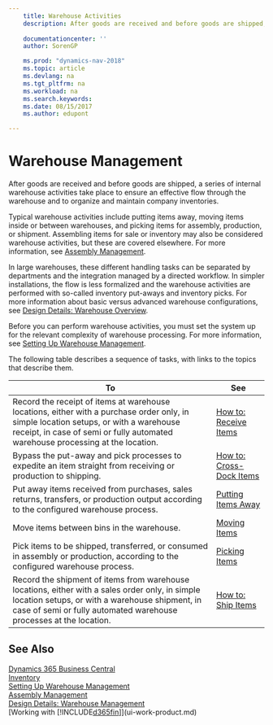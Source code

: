 ```yaml
---
    title: Warehouse Activities 
    description: After goods are received and before goods are shipped, a series of internal warehouse activities take place to ensure an effective flow through the warehouse and to organize and maintain company inventories.
    
    documentationcenter: ''
    author: SorenGP

    ms.prod: "dynamics-nav-2018"
    ms.topic: article
    ms.devlang: na
    ms.tgt_pltfrm: na
    ms.workload: na
    ms.search.keywords:
    ms.date: 08/15/2017
    ms.author: edupont

---
```

# Warehouse Management
After goods are received and before goods are shipped, a series of internal warehouse activities take place to ensure an effective flow through the warehouse and to organize and maintain company inventories.

Typical warehouse activities include putting items away, moving items inside or between warehouses, and picking items for assembly, production, or shipment. Assembling items for sale or inventory may also be considered warehouse activities, but these are covered elsewhere. For more information, see [Assembly Management](assembly-assemble-items.md).  

In large warehouses, these different handling tasks can be separated by departments and the integration managed by a directed workflow. In simpler installations, the flow is less formalized and the warehouse activities are performed with so-called inventory put-aways and inventory picks. For more information about basic versus advanced warehouse configurations, see [Design Details: Warehouse Overview](design-details-warehouse-overview.md).

Before you can perform warehouse activities, you must set the system up for the relevant complexity of warehouse processing. For more information, see [Setting Up Warehouse Management](warehouse-setup-warehouse.md).

 The following table describes a sequence of tasks, with links to the topics that describe them.   

|**To**|**See**|  
|------------|-------------|  
|Record the receipt of items at warehouse locations, either with a purchase order only, in simple location setups, or with a warehouse receipt, in case of semi or fully automated warehouse processing at the location.|[How to: Receive Items](warehouse-how-receive-items.md)|
|Bypass the put-away and pick processes to expedite an item straight from receiving or production to shipping.|[How to: Cross-Dock Items](warehouse-how-to-cross-dock-items.md)|    
|Put away items received from purchases, sales returns, transfers, or production output according to the configured warehouse process.|[Putting Items Away](warehouse-put-away-items.md)|
|Move items between bins in the warehouse.|[Moving Items](warehouse-move-items.md)|
|Pick items to be shipped, transferred, or consumed in assembly or production, according to the configured warehouse process.|[Picking Items](warehouse-pick-items.md)|
|Record the shipment of items from warehouse locations, either with a sales order only, in simple location setups, or with a warehouse shipment, in case of semi or fully automated warehouse processes at the location.|[How to: Ship Items](warehouse-how-ship-items.md)|  

## See Also
[Dynamics 365 Business Central](/dynamics365/business-central/)  
[Inventory](inventory-manage-inventory.md)  
 [Setting Up Warehouse Management](warehouse-setup-warehouse.md)     
 [Assembly Management](assembly-assemble-items.md)    
[Design Details: Warehouse Management](design-details-warehouse-management.md)  
 [Working with [!INCLUDE[d365fin](includes/d365fin_md.md)]](ui-work-product.md)  
